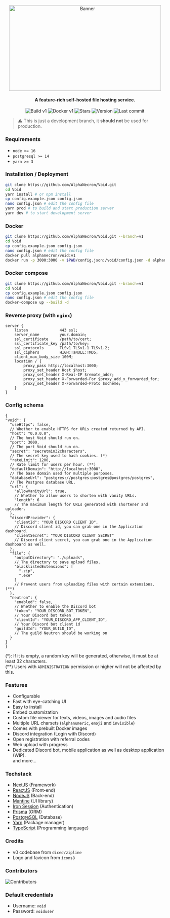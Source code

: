 <div align="center">
  <img src="https://raw.githubusercontent.com/AlphaNecron/Void/v1/public/banner.png" width="480" height="270" alt="Banner"/>

  <h4> A feature-rich self-hosted file hosting service.</h4>

![Build v1](https://img.shields.io/github/workflow/status/AlphaNecron/Void/Build/v1?colorA=000000&colorB=68D391&label=V1&logo=github&style=for-the-badge)
![Docker v1](https://img.shields.io/github/workflow/status/AlphaNecron/Void/Build/v1?colorA=000000&colorB=0db7ed&label=DOCKER&logo=docker&style=for-the-badge)
![Stars](https://img.shields.io/github/stars/AlphaNecron/Void?colorA=000000&colorB=4527A0&logo=github&style=for-the-badge)
![Version](https://img.shields.io/github/package-json/v/AlphaNecron/Void/v1?colorA=000000&colorB=4527A0&label=latest&logo=react&logoColor=ffffff&style=for-the-badge)
![Last commit](https://img.shields.io/github/last-commit/AlphaNecron/Void/v1?colorA=000000&colorB=4527A0&logo=github&style=for-the-badge)
</div>

> ⚠️ This is just a development branch, it **should not** be used for production.

### Requirements

- `node >= 16`
- `postgresql >= 14`
- `yarn >= 3`

### Installation / Deployment

  ```sh
  git clone https://github.com/AlphaNecron/Void.git
  cd Void
  yarn install # or npm install
  cp config.example.json config.json
  nano config.json # edit the config file
  yarn prod # to build and start production server
  yarn dev # to start development server
  ```

### Docker

  ```sh
  git clone https://github.com/AlphaNecron/Void.git --branch=v1
  cd Void
  cp config.example.json config.json
  nano config.json # edit the config file
  docker pull alphanecron/void:v1
  docker run -p 3000:3000 -v $PWD/config.json:/void/config.json -d alphanecron/void:v1
  ```

### Docker compose

  ```sh
  git clone https://github.com/AlphaNecron/Void.git --branch=v1
  cd Void
  cp config.example.json config.json
  nano config.json # edit the config file
  docker-compose up --build -d
  ```

### Reverse proxy (with `nginx`)

  ```nginx
  server {
      listen              443 ssl;
      server_name         your.domain;
      ssl_certificate     /path/to/cert;
      ssl_certificate_key /path/to/key;
      ssl_protocols       TLSv1 TLSv1.1 TLSv1.2;
      ssl_ciphers         HIGH:!aNULL:!MD5;
      client_max_body_size 100M;
      location / {
          proxy_pass http://localhost:3000;
          proxy_set_header Host $host;
          proxy_set_header X-Real-IP $remote_addr;
          proxy_set_header X-Forwarded-For $proxy_add_x_forwarded_for;
          proxy_set_header X-Forwarded-Proto $scheme;
      }
  }
  ```

### Config schema

  ```json5
{
  "void": {
    "useHttps": false,
    // Whether to enable HTTPS for URLs created returned by API.
    "host": "0.0.0.0",
    // The host Void should run on.
    "port": 3000,
    // The port Void should run on.
    "secret": "secretmin32characters",
    // The secret key used to hash cookies. (*)
    "rateLimit": 1200,
    // Rate limit for users per hour. (**)
    "defaultDomain": "http://localhost:3000",
    // The base domain used for multiple purposes.
    "databaseUrl": "postgres://postgres:postgres@postgres/postgres",
    // The Postgres database URL.
    "url": {
      "allowVanityUrl": true,
      // Whether to allow users to shorten with vanity URLs.
      "length": 6
      // The maximum length for URLs generated with shortener and uploader.
    },
    "discordProvider": {
      "clientId": "YOUR DISCORD CLIENT ID",
      // Discord client id, you can grab one in the Application dashboard.
      "clientSecret": "YOUR DISCORD CLIENT SECRET"
      // Discord client secret, you can grab one in the Application dashboard as well.
    },
    "file": {
      "outputDirectory": "./uploads",
      // The directory to save upload files.
      "blacklistedExtensions": [
        ".zip",
        ".exe"
      ]
      // Prevent users from uploading files with certain extensions. (**)
    },
    "neutron": {
      "enabled": false,
      // Whether to enable the Discord bot
      "token": "YOUR_DISCORD_BOT_TOKEN",
      // Your Discord bot token
      "clientId": "YOUR_DISCORD_APP_CLIENT_ID",
      // Your Discord bot client id
      "guildId": "YOUR_GUILD_ID",
      // The guild Neutron should be working on
    }
  }
}
  ```

(*): If it is empty, a random key will be generated, otherwise, it must be at least 32 characters.  
(**) Users with `ADMINISTRATION` permission or higher will not be affected by this.

### Features

- Configurable
- Fast with eye-catching UI
- Easy to install
- Embed customization
- Custom file viewer for texts, videos, images and audio files
- Multiple URL charsets (`alphanumeric`, `emoji` and `invisible`)
- Comes with prebuilt Docker images
- Discord integration (Login with Discord)
- Open registration with referral codes
- Web upload with progress
- Dedicated Discord bot, mobile application as well as desktop application (WIP).  
  and more...

### Techstack

- [NextJS](https://nextjs.org) (Framework)
- [ReactJS](https://reactjs.org) (Front-end)
- [NodeJS](https://nodejs.org) (Back-end)
- [Mantine](https://mantine.dev) (UI library)
- [Iron Session](https://www.npmjs.com/package/iron-session) (Authentication)
- [Prisma](https://www.prisma.io) (ORM)
- [PostgreSQL](https://www.postgresql.org) (Database)
- [Yarn](https://yarnpkg.com) (Package manager)
- [TypeScript](https://www.typescriptlang.org) (Programming language)

### Credits

- v0 codebase from `diced/zipline`
- Logo and favicon from `icons8`

### Contributors

![Contributors](https://contrib.rocks/image?repo=AlphaNecron/Void)

### Default credentials

- Username: `void`
- Password: `voiduser`
